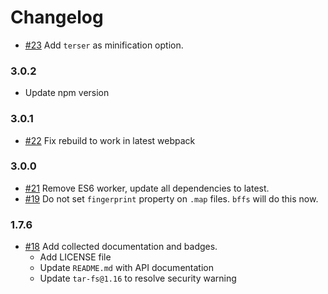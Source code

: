 # Changelog

- [#23] Add `terser` as minification option.

### 3.0.2

- Update npm version

### 3.0.1

- [#22] Fix rebuild to work in latest webpack

### 3.0.0

- [#21] Remove ES6 worker, update all dependencies to latest.
- [#19] Do not set `fingerprint` property on `.map` files. `bffs` will do this now.

### 1.7.6

- [#18] Add collected documentation and badges.
  - Add LICENSE file
  - Update `README.md` with API documentation
  - Update `tar-fs@1.16` to resolve security warning

[#18]: https://github.com/warehouseai/workers-factorypull/18
[#19]: https://github.com/warehouseai/workers-factory/pull/19
[#21]: https://github.com/warehouseai/workers-factory/pull/21
[#22]:  https://github.com/warehouseai/workers-factory/pull/22
[#23]:  https://github.com/warehouseai/workers-factory/pull/23
